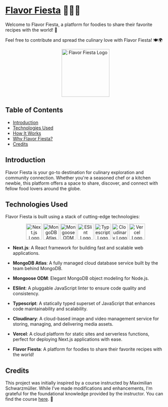 # [Flavor Fiesta](https://flavor-fiesta-aamas.vercel.app/) 🌮🥑🍜

Welcome to Flavor Fiesta, a platform for foodies to share their favorite recipes with the world! 🎉

Feel free to contribute and spread the culinary love with Flavor Fiesta! 🍽️🌍

<div align="center">
    <a href="https://flavor-fiesta-aamas.vercel.app/" target="_blank"><img src="https://flavor-fiesta-aamas.vercel.app/favicon.ico" alt="Flavor Fiesta Logo" width="150" height="150"></a>
</div>

## Table of Contents

- [Introduction](#introduction)
- [Technologies Used](#technologies-used)
- [How It Works](#how-it-works)
- [Why Flavor Fiesta?](#why-flavor-fiesta)
- [Credits](#credits)

## Introduction

Flavor Fiesta is your go-to destination for culinary exploration and community connection. Whether you're a seasoned chef or a kitchen newbie, this platform offers a space to share, discover, and connect with fellow food lovers around the globe.

## Technologies Used

Flavor Fiesta is built using a stack of cutting-edge technologies: 

<div align="center">
    <a href="https://nextjs.org/" target="_blank"><img src="https://nextjs.org/favicon.ico" alt="Next.js Logo" width="50" height="50"></a>
    <a href="https://www.mongodb.com/" target="_blank"><img src="https://www.mongodb.com/favicon.ico" alt="MongoDB Atlas Logo" width="50" height="50"></a>
    <a href="https://mongoosejs.com/" target="_blank"><img src="https://avatars.githubusercontent.com/u/7552965?s=200&v=4" alt="Mongoose ODM Logo" width="50" height="50"></a>
    <a href="https://eslint.org/" target="_blank"><img src="https://eslint.org/favicon.ico" alt="ESlint Logo" width="50" height="50"></a>
    <a href="https://www.typescriptlang.org/" target="_blank"><img src="https://www.typescriptlang.org/favicon.ico" alt="Typescript Logo" width="50" height="50"></a>
    <a href="https://cloudinary.com/" target="_blank"><img src="https://cloudinary.com/favicon.ico" alt="Cloudinary Logo" width="50" height="50"></a>
    <a href="https://vercel.com/" target="_blank"><img src="https://vercel.com/favicon.ico" alt="Vercel Logo" width="50" height="50"></a>
</div>

- **Next.js**: A React framework for building fast and scalable web applications.

- **MongoDB Atlas**: A fully managed cloud database service built by the team behind MongoDB.

- **Mongoose ODM**: Elegant MongoDB object modeling for Node.js.

- **ESlint**: A pluggable JavaScript linter to ensure code quality and consistency.

- **Typescript**: A statically typed superset of JavaScript that enhances code maintainability and scalability.

- **Cloudinary**: A cloud-based image and video management service for storing, managing, and delivering media assets.

- **Vercel**: A cloud platform for static sites and serverless functions, perfect for deploying Next.js applications with ease.

- **Flavor Fiesta**: A platform for foodies to share their favorite recipes with the world!

## Credits

This project was initially inspired by a course instructed by Maximilian Schwarzmüller. While I've made modifications and enhancements, I'm grateful for the foundational knowledge provided by the instructor. You can find the course [here](https://www.udemy.com/course/nextjs-react-the-complete-guide/). 🙏
